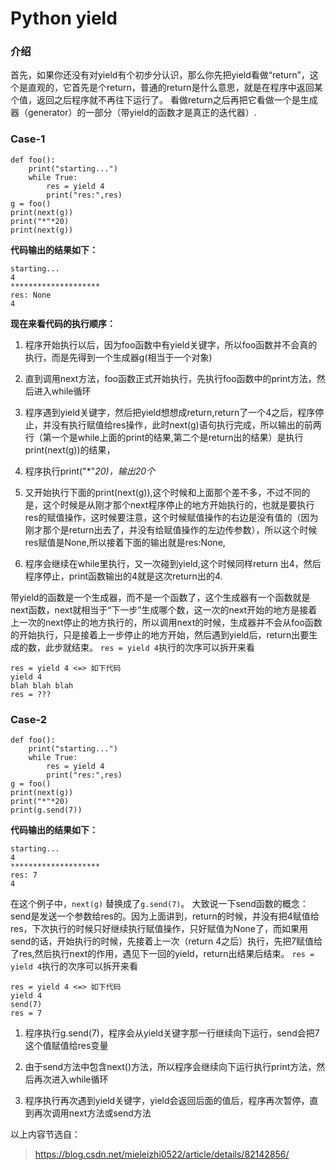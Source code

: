 # Python yield
### 介绍
首先，如果你还没有对yield有个初步分认识，那么你先把yield看做“return”，这个是直观的，它首先是个return，普通的return是什么意思，就是在程序中返回某个值，返回之后程序就不再往下运行了。
看做return之后再把它看做一个是生成器（generator）的一部分（带yield的函数才是真正的迭代器）.

### Case-1
```
def foo():
    print("starting...")
    while True:
        res = yield 4
        print("res:",res)
g = foo()
print(next(g))
print("*"*20)
print(next(g))
```

**代码输出的结果如下：**

```
starting...
4
********************
res: None
4
```

**现在来看代码的执行顺序：**
1. 程序开始执行以后，因为foo函数中有yield关键字，所以foo函数并不会真的执行，而是先得到一个生成器g(相当于一个对象)

2. 直到调用next方法，foo函数正式开始执行，先执行foo函数中的print方法，然后进入while循环

3. 程序遇到yield关键字，然后把yield想想成return,return了一个4之后，程序停止，并没有执行赋值给res操作，此时next(g)语句执行完成，所以输出的前两行（第一个是while上面的print的结果,第二个是return出的结果）是执行print(next(g))的结果，

4. 程序执行print("*"*20)，输出20个*

5. 又开始执行下面的print(next(g)),这个时候和上面那个差不多，不过不同的是，这个时候是从刚才那个next程序停止的地方开始执行的，也就是要执行res的赋值操作，这时候要注意，这个时候赋值操作的右边是没有值的（因为刚才那个是return出去了，并没有给赋值操作的左边传参数），所以这个时候res赋值是None,所以接着下面的输出就是res:None,

6. 程序会继续在while里执行，又一次碰到yield,这个时候同样return 出4，然后程序停止，print函数输出的4就是这次return出的4.


带yield的函数是一个生成器，而不是一个函数了，这个生成器有一个函数就是next函数，next就相当于“下一步”生成哪个数，这一次的next开始的地方是接着上一次的next停止的地方执行的，所以调用next的时候，生成器并不会从foo函数的开始执行，只是接着上一步停止的地方开始，然后遇到yield后，return出要生成的数，此步就结束。
`res = yield 4`执行的次序可以拆开来看
```
res = yield 4 <=> 如下代码
yield 4
blah blah blah
res = ???
```

### Case-2
```
def foo():
    print("starting...")
    while True:
        res = yield 4
        print("res:",res)
g = foo()
print(next(g))
print("*"*20)
print(g.send(7))
```

**代码输出的结果如下：**

```
starting...
4
********************
res: 7
4
```
在这个例子中，`next(g)` 替换成了`g.send(7)`。
大致说一下send函数的概念：send是发送一个参数给res的。因为上面讲到，return的时候，并没有把4赋值给res，下次执行的时候只好继续执行赋值操作，只好赋值为None了，而如果用send的话，开始执行的时候，先接着上一次（return 4之后）执行，先把7赋值给了res,然后执行next的作用，遇见下一回的yield，return出结果后结束。
`res = yield 4`执行的次序可以拆开来看
```
res = yield 4 <=> 如下代码
yield 4
send(7)
res = 7
```
1. 程序执行g.send(7)，程序会从yield关键字那一行继续向下运行，send会把7这个值赋值给res变量

2. 由于send方法中包含next()方法，所以程序会继续向下运行执行print方法，然后再次进入while循环

3. 程序执行再次遇到yield关键字，yield会返回后面的值后，程序再次暂停，直到再次调用next方法或send方法


以上内容节选自：
>https://blog.csdn.net/mieleizhi0522/article/details/82142856/